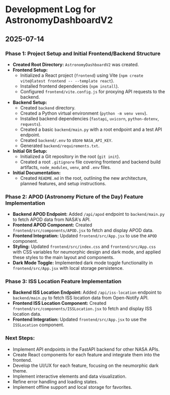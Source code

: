 # Development Log for AstronomyDashboardV2

## 2025-07-14

### Phase 1: Project Setup and Initial Frontend/Backend Structure

*   **Created Root Directory:** `AstronomyDashboardV2` was created.
*   **Frontend Setup:**
    *   Initialized a React project (`frontend`) using Vite (`npm create vite@latest frontend -- --template react`).
    *   Installed frontend dependencies (`npm install`).
    *   Configured `frontend/vite.config.js` for proxying API requests to the backend.
*   **Backend Setup:**
    *   Created `backend` directory.
    *   Created a Python virtual environment (`python -m venv venv`).
    *   Installed backend dependencies (`fastapi`, `uvicorn`, `python-dotenv`, `requests`).
    *   Created a basic `backend/main.py` with a root endpoint and a test API endpoint.
    *   Created `backend/.env` to store `NASA_API_KEY`.
    *   Generated `backend/requirements.txt`.
*   **Initial Git Setup:**
    *   Initialized a Git repository in the root (`git init`).
    *   Created a root `.gitignore` file covering frontend and backend build artifacts, `node_modules`, `venv`, and `.env` files.
*   **Initial Documentation:**
    *   Created `README.md` in the root, outlining the new architecture, planned features, and setup instructions.

### Phase 2: APOD (Astronomy Picture of the Day) Feature Implementation

*   **Backend APOD Endpoint:** Added `/api/apod` endpoint to `backend/main.py` to fetch APOD data from NASA's API.
*   **Frontend APOD Component:** Created `frontend/src/components/APOD.jsx` to fetch and display APOD data.
*   **Frontend Integration:** Updated `frontend/src/App.jsx` to use the `APOD` component.
*   **Styling:** Updated `frontend/src/index.css` and `frontend/src/App.css` with CSS variables for neumorphic design and dark mode, and applied these styles to the main layout and components.
*   **Dark Mode Toggle:** Implemented dark mode toggle functionality in `frontend/src/App.jsx` with local storage persistence.

### Phase 3: ISS Location Feature Implementation

*   **Backend ISS Location Endpoint:** Added `/api/iss-location` endpoint to `backend/main.py` to fetch ISS location data from Open-Notify API.
*   **Frontend ISS Location Component:** Created `frontend/src/components/ISSLocation.jsx` to fetch and display ISS location data.
*   **Frontend Integration:** Updated `frontend/src/App.jsx` to use the `ISSLocation` component.

### Next Steps:

*   Implement API endpoints in the FastAPI backend for other NASA APIs.
*   Create React components for each feature and integrate them into the frontend.
*   Develop the UI/UX for each feature, focusing on the neumorphic dark theme.
*   Implement interactive elements and data visualization.
*   Refine error handling and loading states.
*   Implement offline support and local storage for favorites.
